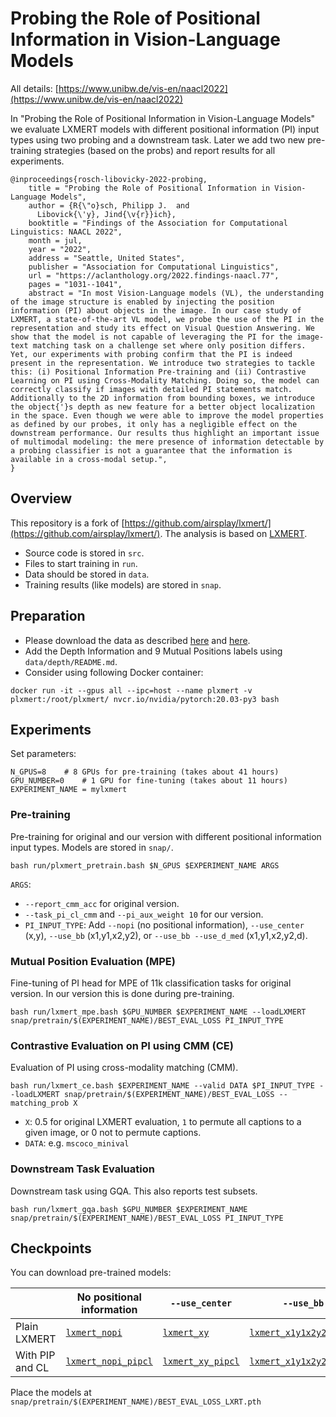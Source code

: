 # Probing the Role of Positional Information in Vision-Language Models

All details: [https://www.unibw.de/vis-en/naacl2022](https://www.unibw.de/vis-en/naacl2022)

In "Probing the Role of Positional Information in Vision-Language Models" we evaluate LXMERT models with different positional information (PI) input types using two probing and a downstream task. Later we add two new pre-training strategies (based on the probs) and report results for all experiments.

```
@inproceedings{rosch-libovicky-2022-probing,
    title = "Probing the Role of Positional Information in Vision-Language Models",
    author = {R{\"o}sch, Philipp J.  and
      Libovick{\'y}, Jind{\v{r}}ich},
    booktitle = "Findings of the Association for Computational Linguistics: NAACL 2022",
    month = jul,
    year = "2022",
    address = "Seattle, United States",
    publisher = "Association for Computational Linguistics",
    url = "https://aclanthology.org/2022.findings-naacl.77",
    pages = "1031--1041",
    abstract = "In most Vision-Language models (VL), the understanding of the image structure is enabled by injecting the position information (PI) about objects in the image. In our case study of LXMERT, a state-of-the-art VL model, we probe the use of the PI in the representation and study its effect on Visual Question Answering. We show that the model is not capable of leveraging the PI for the image-text matching task on a challenge set where only position differs. Yet, our experiments with probing confirm that the PI is indeed present in the representation. We introduce two strategies to tackle this: (i) Positional Information Pre-training and (ii) Contrastive Learning on PI using Cross-Modality Matching. Doing so, the model can correctly classify if images with detailed PI statements match. Additionally to the 2D information from bounding boxes, we introduce the object{'}s depth as new feature for a better object localization in the space. Even though we were able to improve the model properties as defined by our probes, it only has a negligible effect on the downstream performance. Our results thus highlight an important issue of multimodal modeling: the mere presence of information detectable by a probing classifier is not a guarantee that the information is available in a cross-modal setup.",
}
```

## Overview

This repository is a fork of [https://github.com/airsplay/lxmert/](https://github.com/airsplay/lxmert/). The analysis is based on [LXMERT](https://aclanthology.org/D19-1514.pdf).

* Source code is stored in `src`.
* Files to start training in `run`.
* Data should be stored in `data`.
* Training results (like models) are stored in `snap`.


## Preparation

* Please download the data as described [here](https://github.com/airsplay/lxmert/#gqa) and [here](https://github.com/airsplay/lxmert/#pre-training).
* Add the Depth Information and 9 Mutual Positions labels using `data/depth/README.md`.
* Consider using following Docker container:

```
docker run -it --gpus all --ipc=host --name plxmert -v plxmert:/root/plxmert/ nvcr.io/nvidia/pytorch:20.03-py3 bash
```




## Experiments 

Set parameters:

```
N_GPUS=8 	# 8 GPUs for pre-training (takes about 41 hours)
GPU_NUMBER=0 	# 1 GPU for fine-tuning (takes about 11 hours)
EXPERIMENT_NAME = mylxmert 
```


### Pre-training

Pre-training for original and our version with different positional information input types. Models are stored in `snap/`.

```
bash run/plxmert_pretrain.bash $N_GPUS $EXPERIMENT_NAME ARGS
```

`ARGS`:

* `--report_cmm_acc` for original version.
* `--task_pi_cl_cmm` and `--pi_aux_weight 10` for our version.
* `PI_INPUT_TYPE`: Add `--nopi` (no positional information), `--use_center` (x,y), `--use_bb` (x1,y1,x2,y2), or `--use_bb --use_d_med` (x1,y1,x2,y2,d).


### Mutual Position Evaluation (MPE)

Fine-tuning of PI head for MPE of 11k classification tasks for original version. In our version this is done during pre-training.

```
bash run/lxmert_mpe.bash $GPU_NUMBER $EXPERIMENT_NAME --loadLXMERT snap/pretrain/$(EXPERIMENT_NAME)/BEST_EVAL_LOSS PI_INPUT_TYPE
```


### Contrastive Evaluation on PI using CMM (CE)

Evaluation of PI using cross-modality matching (CMM). 

```
bash run/lxmert_ce.bash $EXPERIMENT_NAME --valid DATA $PI_INPUT_TYPE --loadLXMERT snap/pretrain/$(EXPERIMENT_NAME)/BEST_EVAL_LOSS --matching_prob X 
```

* `X`: 0.5 for original LXMERT evaluation, `1` to permute all captions to a given image, or 0 not to permute captions.
* `DATA`: e.g. `mscoco_minival`




### Downstream Task Evaluation

Downstream task using GQA. This also reports test subsets.

```
bash run/lxmert_gqa.bash $GPU_NUMBER $EXPERIMENT_NAME snap/pretrain/$(EXPERIMENT_NAME)/BEST_EVAL_LOSS PI_INPUT_TYPE 
```


## Checkpoints

You can download pre-trained models:

|                 | No positional information                                                                                   | `--use_center`                                                                                            | `--use_bb`                                                                                                      | `--use_bb --use_d_med`                                                                                           |
|-----------------|-------------------------------------------------------------------------------------------------------------|-----------------------------------------------------------------------------------------------------------|-----------------------------------------------------------------------------------------------------------------|------------------------------------------------------------------------------------------------------------------|
| Plain LXMERT    | [`lxmert_nopi`](https://drive.google.com/file/d/1AD3zpUYQL3gT8ycXRIK27F0gy1W4i_dJ/view?usp=sharing)                                                    | [`lxmert_xy`](https://drive.google.com/file/d/1bAE9j0dmuhRCUMRI6LDRveEcKgbamFxU/view?usp=sharing)                                                            | [`lxmert_x1y1x2y2`](https://drive.google.com/file/d/1KFJni4TREYbp0J0B52bAYKYwtfsm2oFS/view?usp=sharing)                                        | [`lxmert_x1y1x2y2d_`](https://drive.google.com/file/d/1nwJ6yUS157a5we4U9VPO55cSyN1gNLGi/view?usp=sharing)                                       |
| With PIP and CL | [`lxmert_nopi_pipcl`](https://drive.google.com/drive/folders/10DbTnZpGSuHsYWgA0j0HIwQAC1ZOaNfH?usp=sharing) | [`lxmert_xy_pipcl`](https://drive.google.com/drive/folders/1a3HUDYYLFMfKtBUey84Q-PjK-wFrtztp?usp=sharing) | [`lxmert_x1y1x2y2_pipcl`](https://drive.google.com/drive/folders/1LlD0rGrzZYkdKAzwQgnwO6IHLJRpInCN?usp=sharing) | [`lxmert_x1y1x2y2d_pipcl`](https://drive.google.com/drive/folders/1kr1J1HD1hxjtQhuc1xrUIEjBVLlxFQit?usp=sharing) |


Place the models at `snap/pretrain/$(EXPERIMENT_NAME)/BEST_EVAL_LOSS_LXRT.pth`

